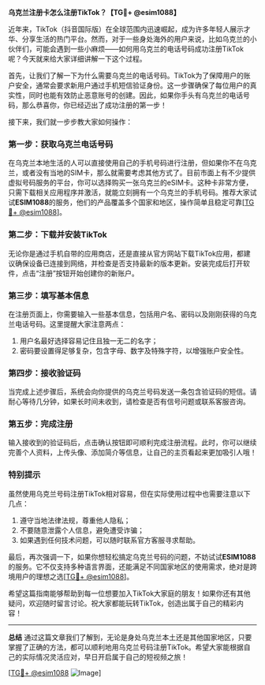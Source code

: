 **乌克兰注册卡怎么注册TikTok？【TG💪+ @esim1088】**

近年来，TikTok（抖音国际版）在全球范围内迅速崛起，成为许多年轻人展示才华、分享生活的热门平台。然而，对于一些身处海外的用户来说，比如乌克兰的小伙伴们，可能会遇到一些小麻烦——如何用乌克兰的电话号码成功注册TikTok呢？今天就来给大家详细讲解一下这个过程。

首先，让我们了解一下为什么需要乌克兰的电话号码。TikTok为了保障用户的账户安全，通常会要求新用户通过手机短信验证身份。这一步骤确保了每位用户的真实性，同时也能有效防止恶意账号的创建。因此，如果你手头有乌克兰的电话号码，那么恭喜你，你已经迈出了成功注册的第一步！

接下来，我们就一步步教大家如何操作：

### **第一步：获取乌克兰电话号码**
在乌克兰本地生活的人可以直接使用自己的手机号码进行注册，但如果你不在乌克兰，或者没有当地的SIM卡，那么就需要考虑其他方式了。目前市面上有不少提供虚拟号码服务的平台，你可以选择购买一张乌克兰的eSIM卡。这种卡非常方便，只需下载相关应用程序并激活，就能立刻拥有一个乌克兰的手机号码。推荐大家试试**ESIM1088**的服务，他们的产品覆盖多个国家和地区，操作简单且稳定可靠[[TG💪+ @esim1088](https://t.me/s/esim1088)]。

### **第二步：下载并安装TikTok**
无论你是通过手机自带的应用商店，还是直接从官方网站下载TikTok应用，都建议确保设备已连接到网络，并检查是否支持最新的版本更新。安装完成后打开软件，点击“注册”按钮开始创建你的新账户。

### **第三步：填写基本信息**
在注册页面上，你需要输入一些基本信息，包括用户名、密码以及刚刚获得的乌克兰电话号码。这里提醒大家注意两点：
1. 用户名最好选择容易记住且独一无二的名字；
2. 密码要设置得足够复杂，包含字母、数字及特殊字符，以增强账户安全性。

### **第四步：接收验证码**
当完成上述步骤后，系统会向你提供的乌克兰号码发送一条包含验证码的短信。请耐心等待几分钟，如果长时间未收到，请检查是否有信号问题或联系客服咨询。

### **第五步：完成注册**
输入接收到的验证码后，点击确认按钮即可顺利完成注册流程。此时，你可以继续完善个人资料，上传头像、添加简介等信息，让自己的主页看起来更加吸引人哦！

### **特别提示**
虽然使用乌克兰号码注册TikTok相对容易，但在实际使用过程中也需要注意以下几点：
1. 遵守当地法律法规，尊重他人隐私；
2. 不要随意泄露个人信息，避免遭受诈骗；
3. 如果遇到任何技术问题，可以随时联系官方客服寻求帮助。

最后，再次强调一下，如果你想轻松搞定乌克兰号码的问题，不妨试试**ESIM1088**的服务。它不仅支持多种语言界面，还能满足不同国家地区的使用需求，绝对是跨境用户的理想之选[[TG💪+ @esim1088](https://t.me/s/esim1088)]。

希望这篇指南能够帮助到每一位想要加入TikTok大家庭的朋友！如果你还有其他疑问，欢迎随时留言讨论。祝大家都能玩转TikTok，创造出属于自己的精彩内容！

---

**总结**
通过这篇文章我们了解到，无论是身处乌克兰本土还是其他国家地区，只要掌握了正确的方法，都可以顺利地用乌克兰号码注册TikTok。希望大家能根据自己的实际情况灵活应对，早日开启属于自己的短视频之旅！

[[TG💪+ @esim1088](https://t.me/s/esim1088) ![Image](https://i.postimg.cc/4NQfJmqS/Snipaste-2025-05-13-00-14-12.png)]